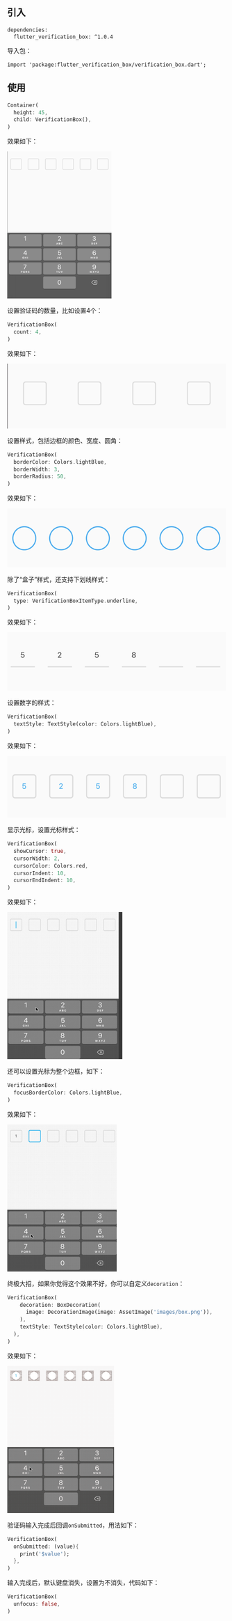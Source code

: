 ## 引入
```
dependencies:
  flutter_verification_box: ^1.0.4
```
导入包：
```
import 'package:flutter_verification_box/verification_box.dart';
```

## 使用


```dart
Container(
  height: 45,
  child: VerificationBox(),
)
```

效果如下：

<img src="https://github.com/781238222/imgs/raw/master/verification_box/verification_box_1.png" style="zoom:33%;" />

设置验证码的数量，比如设置4个：

```dart
VerificationBox(
  count: 4,
)
```

效果如下：

![](https://github.com/781238222/imgs/raw/master/verification_box/verification_box_2.png)

设置样式，包括边框的颜色、宽度、圆角：

```dart
VerificationBox(
  borderColor: Colors.lightBlue,
  borderWidth: 3,
  borderRadius: 50,
)
```

效果如下：

![](https://github.com/781238222/imgs/raw/master/verification_box/verification_box_3.png)

除了“盒子”样式，还支持下划线样式：

```dart
VerificationBox(
  type: VerificationBoxItemType.underline,
)
```

效果如下：

![](https://github.com/781238222/imgs/raw/master/verification_box/verification_box_4.png)

设置数字的样式：

```dart
VerificationBox(
  textStyle: TextStyle(color: Colors.lightBlue),
)
```

效果如下：

![](https://github.com/781238222/imgs/raw/master/verification_box/verification_box_5.png)

显示光标，设置光标样式：

```dart
VerificationBox(
  showCursor: true,
  cursorWidth: 2,
  cursorColor: Colors.red,
  cursorIndent: 10,
  cursorEndIndent: 10,
)
```

效果如下：

<img src="https://github.com/781238222/imgs/raw/master/verification_box/verification_box_6.gif" style="zoom:33%;" />

还可以设置光标为整个边框，如下：

```dart
VerificationBox(
  focusBorderColor: Colors.lightBlue,
)
```

效果如下：

<img src="https://github.com/781238222/imgs/raw/master/verification_box/verification_box_7.gif" style="zoom:33%;" />

终极大招，如果你觉得这个效果不好，你可以自定义`decoration`：

```dart
VerificationBox(
    decoration: BoxDecoration(
      image: DecorationImage(image: AssetImage('images/box.png')),
    ),
    textStyle: TextStyle(color: Colors.lightBlue),
  ),
)
```

效果如下：

<img src="https://github.com/781238222/imgs/raw/master/verification_box/verification_box_8.gif" style="zoom:33%;" />



验证码输入完成后回调`onSubmitted`，用法如下：

```dart
VerificationBox(
  onSubmitted: (value){
    print('$value');
  },
)
```

输入完成后，默认键盘消失，设置为不消失，代码如下：

```dart
VerificationBox(
  unfocus: false,
)
```

